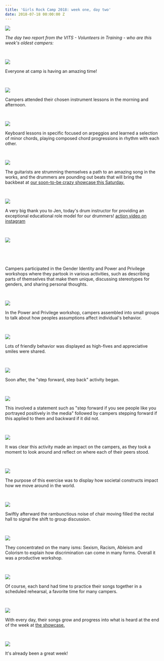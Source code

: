 ```yaml
---
title: 'Girls Rock Camp 2018: week one, day two'
date: 2018-07-18 00:00:00 Z
---
```


[![](images/day-two-23056-768x1024.jpg)](http://girlsrockri.org/wp-content/uploads/2018/07/day-two-23056.jpg)

_The day two report from the VITS - Volunteers in Training - who are this week's oldest campers:_

 

[![](images/day-two-23058-768x1024.jpg)](http://girlsrockri.org/wp-content/uploads/2018/07/day-two-23058.jpg)

Everyone at camp is having an amazing time!

 

[![](images/day-two-23062-1024x768.jpg)](http://girlsrockri.org/wp-content/uploads/2018/07/day-two-23062.jpg)

Campers attended their chosen instrument lessons in the morning and afternoon.

 

[![](images/day-two-23064-1024x768.jpg)](http://girlsrockri.org/wp-content/uploads/2018/07/day-two-23064.jpg)

Keyboard lessons in specific focused on arpeggios and learned a selection of minor chords, playing composed chord progressions in rhythm with each other.

 

[![](images/day-two-23057-768x1024.jpg)](http://girlsrockri.org/wp-content/uploads/2018/07/day-two-23057.jpg)

The guitarists are strumming themselves a path to an amazing song in the works, and the drummers are pounding out beats that will bring the backbeat at [our soon-to-be crazy showcase this Saturday.](https://www.facebook.com/events/1843312269025340/)

 

[![](images/day-two-23072-1024x768.jpg)](http://girlsrockri.org/wp-content/uploads/2018/07/day-two-23072.jpg)

A very big thank you to Jen, today's drum instructor for providing an exceptional educational role model for our drummers! [action video on instagram](https://www.instagram.com/p/BlV7KWwgXpW/?taken-by=girlsrockri)

 

[![](images/day-two-23063-1-e1531871689248-768x1024.jpg)](http://girlsrockri.org/wp-content/uploads/2018/07/day-two-23063-1-e1531871689248.jpg)

 

 

Campers participated in the Gender Identity and Power and Privilege workshops where they partook in various activities, such as describing parts of themselves that make them unique, discussing stereotypes for genders, and sharing personal thoughts.

 

[![](images/day-two-23059-1024x768.jpg)](http://girlsrockri.org/wp-content/uploads/2018/07/day-two-23059.jpg)

In the Power and Privilege workshop, campers assembled into small groups to talk about how peoples assumptions affect individual's behavior.

 

[![](images/day-two-23061-1024x768.jpg)](http://girlsrockri.org/wp-content/uploads/2018/07/day-two-23061.jpg)

Lots of friendly behavior was displayed as high-fives and appreciative smiles were shared.

 

[![](images/day-two-23053-1024x768.jpg)](http://girlsrockri.org/wp-content/uploads/2018/07/day-two-23053.jpg)

Soon after, the "step forward, step back" activity began.

 

[![](images/day-two-23070-e1531871753739-768x1024.jpg)](http://girlsrockri.org/wp-content/uploads/2018/07/day-two-23070-e1531871753739.jpg)

This involved a statement such as "step forward if you see people like you portrayed positively in the media" followed by campers stepping forward if this applied to them and backward if it did not.

 

[![](images/day-two-23068-1024x768.jpg)](http://girlsrockri.org/wp-content/uploads/2018/07/day-two-23068.jpg)

It was clear this activity made an impact on the campers, as they took a moment to look around and reflect on where each of their peers stood.

 

[![](images/day-two-23073-1024x599.jpg)](http://girlsrockri.org/wp-content/uploads/2018/07/day-two-23073.jpg)

The purpose of this exercise was to display how societal constructs impact how we move around in the world.

 

[![](images/day-two-23075-1024x768.jpg)](http://girlsrockri.org/wp-content/uploads/2018/07/day-two-23075.jpg)

Swiftly afterward the rambunctious noise of chair moving filled the recital hall to signal the shift to group discussion.

 

[![](images/day-two-23065-1024x768.jpg)](http://girlsrockri.org/wp-content/uploads/2018/07/day-two-23065.jpg)

They concentrated on the many isms: Sexism, Racism, Ableism and Colorism to explain how discrimination can come in many forms. Overall it was a productive workshop.

 

[![](images/day-two-23078-1024x768.jpg)](http://girlsrockri.org/wp-content/uploads/2018/07/day-two-23078.jpg)

Of course, each band had time to practice their songs together in a scheduled rehearsal, a favorite time for many campers.

 

[![](images/day-two-23075-1024x768.jpg)](http://girlsrockri.org/wp-content/uploads/2018/07/day-two-23075.jpg)

With every day, their songs grow and progress into what is heard at the end of the week at [the showcase.](https://www.facebook.com/events/1843312269025340/)

 

[![](images/day-two-23074-1024x768.jpg)](http://girlsrockri.org/wp-content/uploads/2018/07/day-two-23074.jpg)

It's already been a great week!
